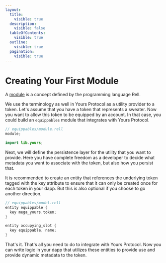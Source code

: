 ```yaml
---
layout:
  title:
    visible: true
  description:
    visible: false
  tableOfContents:
    visible: true
  outline:
    visible: true
  pagination:
    visible: true
---
```


# Creating Your First Module

A [module](https://docs.chromia.com/category/module-definitions) is a concept defined by the programming language Rell.

We use the terminology as well in Yours Protocol as a utility provider to a token. Let's assume that you have a token that represents a sweater. Now you want to allow this token to be equipped by an account. In that case, you could build an `equippables` module that integrates with Yours Protocol.

```kotlin
// equippables/module.rell
module;

import lib.yours;
```

Next, we will define the persistence layer for the utility that you want to provide. Here you have complete freedom as a developer to decide what metadata you want to associate with the token, but also how you persist that.

It is recommended to create an entity that references the underlying token tagged with the key attribute to ensure that it can only be created once for each token in your dapp. But this is also optional if you choose to go another direction.

```kotlin
// equippables/model.rell
entity equippable {
  key mega_yours.token;
}

entity occupying_slot {
  key equippable, name;
}
```

That's it. That's all you need to do to integrate with Yours Protocol. Now you can write logic in your dapp that utilizes these entities to provide use and provide dynamic metadata to the token.
